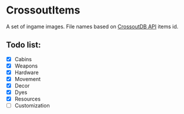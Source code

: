 # CrossoutItems
A set of ingame images. File names based on [CrossoutDB API](https://github.com/Zicore/CrossoutMarket#crossoutdb-api) items id.


## Todo list:
 - [x] Cabins
 - [x] Weapons
 - [x] Hardware
 - [x] Movement
 - [x] Decor
 - [x] Dyes
 - [x] Resources
 - [ ] Customization